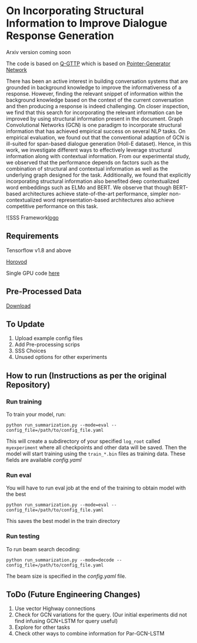 # On Incorporating Structural Information to Improve Dialogue Response Generation
Arxiv version coming soon

The code is based on [Q-GTTP](https://github.com/nikitacs16/q_pointer_generator) which is based on [Pointer-Generator Network](https://github.com/abisee/pointer-generator) 

There has been an active interest in building conversation systems that are grounded in background knowledge to improve the informativeness of a response. However, finding the relevant snippet of information within the background knowledge based on the context of the current conversation and then producing a response is indeed challenging. On closer inspection, we find that this search for incorporating the relevant information can be improved by using structural information present in the document. Graph Convolutional Networks (GCN) is one paradigm to incorporate structural information that has achieved empirical success on several NLP tasks. On empirical evaluation, we found out that the conventional adaption of GCN  is ill-suited for span-based dialogue generation (Holl-E dataset). Hence, in this work, we investigate different ways to effectively leverage structural information along with contextual information. From our experimental study, we observed that the performance depends on factors such as the combination of structural and contextual information as well as the underlying graph designed for the task. Additionally, we found that explicitly incorporating structural information also benefited deep contextualized word embeddings such as ELMo and BERT. We observe that though BERT-based architectures achieve state-of-the-art performance, simpler non-contextualized word representation-based architectures also achieve competitive performance on this task. 

![SSS Framework[logo]

[logo]: https://github.com/nikitacs16/horovod_gcn_pointer_generator/blob/master/SSSFramework.png

## Requirements
Tensorflow v1.8 and above

[Horovod](https://github.com/horovod/horovod)

Single GPU code [here](https://github.com/nikitacs16/gcn_pointer_generator)

## Pre-Processed Data
[Download](https://drive.google.com/open?id=1PrtMQaXwiPDHNZamVBXyFcDHKGjtnlVQ)

## To Update
1. Upload example config files
2. Add Pre-processing scrips
3. SSS Choices
4. Unused options for other experiments

## How to run (Instructions as per the original Repository)

### Run training
To train your model, run:
```
python run_summarization.py --mode=eval --config_file=/path/to/config_file.yaml 
```
This will create a subdirectory of your specified `log_root` called `myexperiment` where all checkpoints and other data will be saved. Then the model will start training using the `train_*.bin` files as training data.
These fields are available *config.yaml*

### Run eval
You will have to run eval job at the end of the training to obtain model with the best 
```
python run_summarization.py --mode=eval --config_file=/path/to/config_file.yaml 
```
This saves the best model in the train directory
### Run testing
To run beam search decoding:
```
python run_summarization.py --mode=decode --config_file=/path/to/config_file.yaml
```
The beam size is specified in the *config.yaml* file.

## ToDo (Future Engineering Changes)
1. Use vector Highway connections
2. Check for GCN variations for the query. (Our initial experiments did not find infusing GCN+LSTM for query useful)
3. Explore for other tasks
4. Check other ways to combine information for Par-GCN-LSTM
